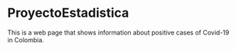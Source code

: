 # ProyectoEstadistica
This is a web page that shows information about positive cases of Covid-19 in Colombia.

